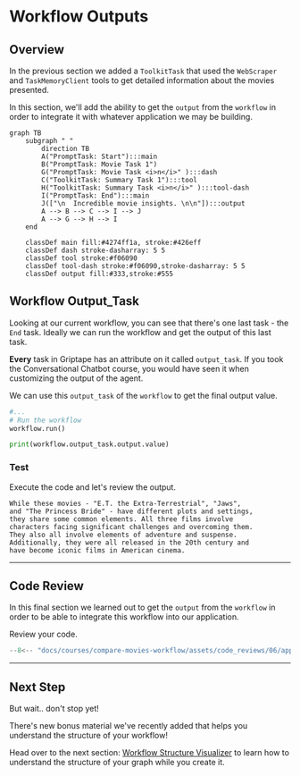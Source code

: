 # Workflow Outputs

## Overview
In the previous section we added a `ToolkitTask` that used the `WebScraper` and `TaskMemoryClient` tools to get detailed information about the movies presented.

In this section, we'll add the ability to get the `output` from the `workflow` in order to integrate it with whatever application we may be building.

``` mermaid
graph TB 
    subgraph " "
        direction TB
        A("PromptTask: Start"):::main 
        B("PromptTask: Movie Task 1")
        G("PromptTask: Movie Task <i>n</i>" ):::dash
        C("ToolkitTask: Summary Task 1"):::tool
        H("ToolkitTask: Summary Task <i>n</i>" ):::tool-dash
        I("PromptTask: End"):::main
        J(["\n  Incredible movie insights. \n\n"]):::output
        A --> B --> C --> I --> J
        A --> G --> H --> I
    end
    
    classDef main fill:#4274ff1a, stroke:#426eff
    classDef dash stroke-dasharray: 5 5
    classDef tool stroke:#f06090
    classDef tool-dash stroke:#f06090,stroke-dasharray: 5 5
    classDef output fill:#333,stroke:#555

```


## Workflow Output_Task

Looking at our current workflow, you can see that there's one last task - the `End` task. Ideally we can run the workflow and get the output of this last task.

**Every** task in Griptape has an attribute on it called `output_task`. If you took the Conversational Chatbot course, you would have seen it when customizing the output of the agent.

We can use this `output_task` of the `workflow` to get the final output value.

```python
#...
# Run the workflow
workflow.run()     

print(workflow.output_task.output.value)

```


### Test

Execute the code and let's review the output.

```
While these movies - "E.T. the Extra-Terrestrial", "Jaws", 
and "The Princess Bride" - have different plots and settings, 
they share some common elements. All three films involve 
characters facing significant challenges and overcoming them. 
They also all involve elements of adventure and suspense. 
Additionally, they were all released in the 20th century and 
have become iconic films in American cinema.
```

---

## Code Review

In this final section we learned out to get the `output` from the `workflow` in order to be able to integrate this workflow into our application.

Review your code.

```python linenums="1" title="app.py" hl_lines="54-55"
--8<-- "docs/courses/compare-movies-workflow/assets/code_reviews/06/app.py"
```

---
## Next Step
But wait.. don't stop yet!

There's new bonus material we've recently added that helps you understand the structure of your workflow!

Head over to the next section: [Workflow Structure Visualizer](07_workflow_structure_visualizer.md) to learn how to understand the structure of your graph while you create it.
